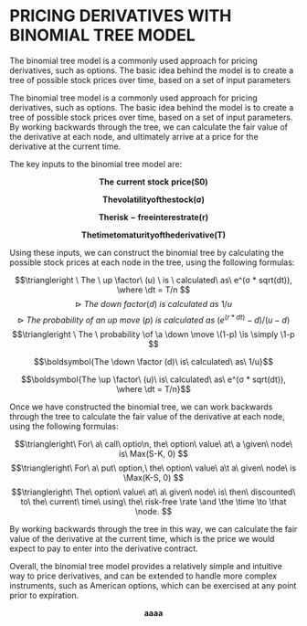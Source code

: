 # PRICING DERIVATIVES WITH BINOMIAL TREE MODEL
The binomial tree model is a commonly used approach for pricing derivatives, such as options. The basic idea behind the model is to create a tree of possible stock prices over time, based on a set of input parameters


The binomial tree model is a commonly used approach for pricing derivatives, such as options. The basic idea behind the model is to create a tree of possible stock prices over time, based on a set of input parameters. By working backwards through the tree, we can calculate the fair value of the derivative at each node, and ultimately arrive at a price for the derivative at the current time.

The key inputs to the binomial tree model are:

$$\boldsymbol{The\ current\ stock\ price (S0)}$$

$$\boldsymbol{The volatility of the stock (σ)}$$

$$\boldsymbol{The risk-free interest rate (r)}$$

$$\boldsymbol{The time to maturity of the derivative (T)}$$



Using these inputs, we can construct the binomial tree by calculating the possible stock prices at each node in the tree, using the following formulas:

$$\triangleright \ The \ up  \factor\ (u) \ is \ calculated\ as\ e^(σ * sqrt(dt)), \where \dt = T/n $$
$$\triangleright \ The \ down \ factor (d)\ is \ calculated\ as\ 1/u $$
$$\triangleright \ The \ probability \ of\ an\ up\ move\ (p)\ is\ calculated\ as\ (e^(r*dt) - d) / (u - d)$$
$$\triangleright \ The \ probability \of \a \down \move \(1-p) \is \simply \1-p $$

$$\boldsymbol{The \down \factor (d)\ is\ calculated\ as\ 1/u}$$

$$\boldsymbol{The \up  \factor\ (u)\ is\ calculated\ as\ e^(σ * sqrt(dt)), \where \dt = T/n}$$


Once we have constructed the binomial tree, we can work backwards through the tree to calculate the fair value of the derivative at each node, using the following formulas:

$$\triangleright\ For\ a\ call\ optio\n, the\ option\ value\ at\ a \given\ node\ is\ Max(S-K, 0) $$
$$\triangleright\ For\ a\ put\ option,\ the\ option\ value\ a\t a\ given\ node\ is \Max(K-S, 0) $$
$$\triangleright\ The\ option\ value\ at\ a\ given\ node\ is\ then\ discounted\ to\ the\ current\ time\ using\ the\ risk-free \rate \and \the \time \to \that \node. $$

By working backwards through the tree in this way, we can calculate the fair value of the derivative at the current time, which is the price we would expect to pay to enter into the derivative contract.

Overall, the binomial tree model provides a relatively simple and intuitive way to price derivatives, and can be extended to handle more complex instruments, such as American options, which can be exercised at any point prior to expiration.


$$\boldsymbol{aaaa}$$
